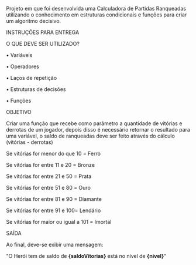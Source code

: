 Projeto em que foi desenvolvida uma Calculadora de Partidas Ranqueadas utilizando o conhecimento em estruturas condicionais e funções para criar um algoritmo decisivo. 


INSTRUÇÕES PARA ENTREGA


O QUE DEVE SER UTILIZADO?

• Variáveis

• Operadores

• Laços de repetição

• Estruturas de decisões

• Funções


OBJETIVO

Criar uma função que recebe como parâmetro a quantidade de vitórias e derrotas de um jogador, depois disso é necessário retornar o resultado para uma variável, o saldo de ranqueadas deve ser feito através do cálculo (vitórias - derrotas)

Se vitórias for menor do que 10 = Ferro

Se vitórias for entre 11 e 20 = Bronze

Se vitórias for entre 21 e 50 = Prata

Se vitórias for entre 51 e 80 = Ouro

Se vitórias for entre 81 e 90 = Diamante

Se vitórias for entre 91 e 100= Lendário

Se vitórias for maior ou igual a 101 = Imortal


SAÍDA

Ao final, deve-se exibir uma mensagem: 

"O Herói tem de saldo de **{saldoVitorias}** está no nível de **{nivel}**"

